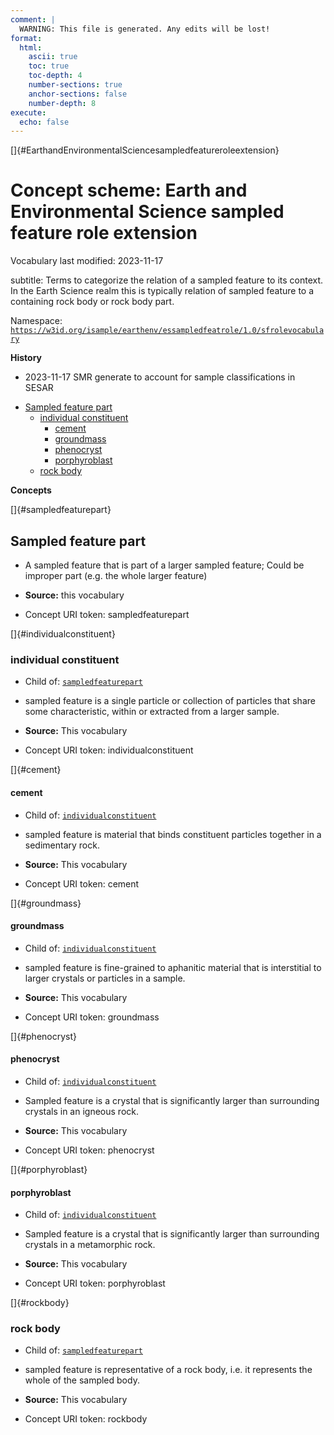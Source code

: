 ```yaml
---
comment: | 
  WARNING: This file is generated. Any edits will be lost!
format:
  html:
    ascii: true
    toc: true
    toc-depth: 4
    number-sections: true
    anchor-sections: false
    number-depth: 8
execute:
  echo: false
---
```


[]{#EarthandEnvironmentalSciencesampledfeatureroleextension}

# **Concept scheme:** Earth and Environmental Science sampled feature role extension

Vocabulary last modified:  2023-11-17

subtitle: 
  Terms to categorize the relation of a sampled feature to its context. In the Earth Science realm this is typically relation of sampled feature to a containing rock body or rock body part.

Namespace: 
[`https://w3id.org/isample/earthenv/essampledfeatrole/1.0/sfrolevocabulary`](https://w3id.org/isample/earthenv/essampledfeatrole/1.0/sfrolevocabulary)

**History**

* 2023-11-17 SMR generate to account for sample classifications in SESAR

- [Sampled feature part](#sampledfeaturepart)
    - [individual constituent](#individualconstituent)
        - [cement](#cement)
        - [groundmass](#groundmass)
        - [phenocryst](#phenocryst)
        - [porphyroblast](#porphyroblast)
    - [rock body](#rockbody)

**Concepts**

[]{#sampledfeaturepart}

##  Sampled feature part


- A sampled feature that is part of a larger sampled feature; Could be
improper part (e.g. the whole larger feature)

- **Source:**
this vocabulary

- Concept URI token: sampledfeaturepart


[]{#individualconstituent}

###  individual constituent


- Child of:
 [`sampledfeaturepart`](#sampledfeaturepart)

- sampled feature is a single particle or collection of particles that
share some characteristic, within or extracted from a larger sample.

- **Source:**
This vocabulary

- Concept URI token: individualconstituent


[]{#cement}

####  cement


- Child of:
 [`individualconstituent`](#individualconstituent)

- sampled feature is material that binds constituent particles
together in a sedimentary rock.

- **Source:**
This vocabulary

- Concept URI token: cement


[]{#groundmass}

####  groundmass


- Child of:
 [`individualconstituent`](#individualconstituent)

- sampled feature is fine-grained to aphanitic material that is
interstitial to larger crystals or particles in a sample.

- **Source:**
This vocabulary

- Concept URI token: groundmass


[]{#phenocryst}

####  phenocryst


- Child of:
 [`individualconstituent`](#individualconstituent)

- Sampled feature is a crystal that is significantly larger than
surrounding crystals in an igneous rock.

- **Source:**
This vocabulary

- Concept URI token: phenocryst


[]{#porphyroblast}

####  porphyroblast


- Child of:
 [`individualconstituent`](#individualconstituent)

- Sampled feature is a crystal that is significantly larger than
surrounding crystals in a metamorphic rock.

- **Source:**
This vocabulary

- Concept URI token: porphyroblast


[]{#rockbody}

###  rock body


- Child of:
 [`sampledfeaturepart`](#sampledfeaturepart)

- sampled feature is representative of a rock body, i.e. it represents
the whole of the sampled body.

- **Source:**
This vocabulary

- Concept URI token: rockbody



